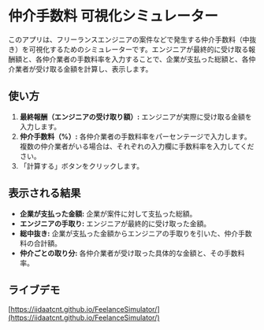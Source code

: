 # 仲介手数料 可視化シミュレーター

このアプリは、フリーランスエンジニアの案件などで発生する仲介手数料（中抜き）を可視化するためのシミュレーターです。エンジニアが最終的に受け取る報酬額と、各仲介業者の手数料率を入力することで、企業が支払った総額と、各仲介業者が受け取る金額を計算し、表示します。

## 使い方

1.  **最終報酬（エンジニアの受け取り額）:** エンジニアが実際に受け取る金額を入力します。
2.  **仲介手数料（%）:** 各仲介業者の手数料率をパーセンテージで入力します。複数の仲介業者がいる場合は、それぞれの入力欄に手数料率を入力してください。
3.  「計算する」ボタンをクリックします。

## 表示される結果

-   **企業が支払った金額:** 企業が案件に対して支払った総額。
-   **エンジニアの手取り:** エンジニアが最終的に受け取った金額。
-   **総中抜き:** 企業が支払った金額からエンジニアの手取りを引いた、仲介手数料の合計額。
-   **仲介ごとの取り分:** 各仲介業者が受け取った具体的な金額と、その手数料率。

## ライブデモ

[https://iidaatcnt.github.io/FeelanceSimulator/](https://iidaatcnt.github.io/FeelanceSimulator/)

